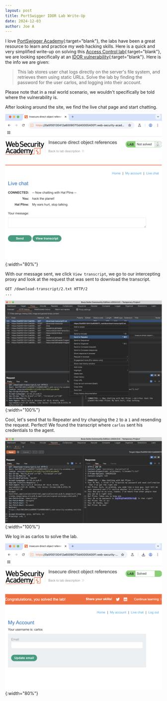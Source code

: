 ```yaml
---
layout: post
title: PortSwigger IDOR Lab Write-Up
date: 2024-12-03
author: Joe A
---
```

I love [PortSwigger Academy](https://portswigger.net/web-security){:target="blank"}, the labs have been a great resource to learn and practice my web hacking skills. Here is a quick and very simplified write-up on solving this [Access Control lab](https://portswigger.net/web-security/access-control/lab-insecure-direct-object-references){:target="blank"}, we are looking specifically at an [IDOR vulnerability](https://portswigger.net/web-security/access-control/idor){:target="blank"}. Here is the info we are given:

>This lab stores user chat logs directly on the server's file system, and retrieves them using static URLs.
Solve the lab by finding the password for the user carlos, and logging into their account.

Please note that in a real world scenario, we wouldn't specifically be told where the vulnerability is.

After looking around the site, we find the live chat page and start chatting.

![IDOR](/assets/idor-00.png){:width="80%"}

With our message sent, we click `View transcript`, we go to our intercepting proxy and look at the request that was sent to download the transcript.
```
GET /download-transcript/2.txt HTTP/2
...
```
![IDOR](/assets/idor-01.png){:width="100%"}

Cool, let's send that to Repeater and try changing the `2` to a `1` and resending the request. Perfect! We found the transcript where `carlos` sent his credentials to the agent.

![IDOR](/assets/idor-02.png){:width="100%"}

We log in as carlos to solve the lab.

![IDOR](/assets/idor-03.png){:width="80%"}




